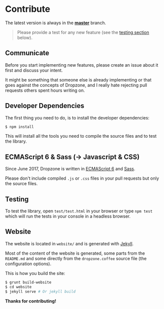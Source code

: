 Contribute
==========

The latest version is always in the **[master](https://gitlab.com/meno/dropzone)**
branch.


> Please provide a test for any new feature (see the [testing section](#testing) below).


Communicate
-----------

Before you start implementing new features, please create an issue about
it first and discuss your intent.

It might be something that someone else is already implementing or that
goes against the concepts of Dropzone, and I really hate rejecting pull
requests others spent hours writing on.


Developer Dependencies
----------------------

The first thing you need to do, is to install the developer dependencies:

```bash
$ npm install
```

This will install all the tools you need to compile the source files and to test
the library.


ECMAScript 6 & Sass (-> Javascript & CSS)
------------------------------------------

Since June 2017, Dropzone is written in [ECMAScript 6](https://babeljs.io/learn-es2015/) and
[Sass](http://sass-lang.com/).

Please don't include compiled `.js` or `.css` files in your pull requests but only the source files.

Testing
-------

To test the library, open `test/test.html` in your browser or type `npm test`
which will run the tests in your console in a headless browser.


Website
-------

The website is located in `website/` and is generated with [Jekyll](http://jekyllrb.com/).

Most of the content of the website is generated, some parts from the `README.md` and some
directly from the `dropzone.coffee` source file (the configuration options).

This is how you build the site:

```bash
$ grunt build-website
$ cd website
$ jekyll serve # Or jekyll build
```

**Thanks for contributing!**

